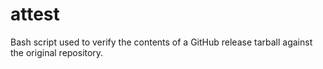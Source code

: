# attest
Bash script used to verify the contents of a GitHub release tarball against the original repository.
